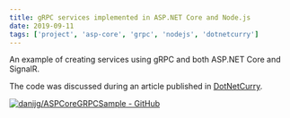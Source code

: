 ```yaml
---
title: gRPC services implemented in ASP.NET Core and Node.js
date: 2019-09-11
tags: ['project', 'asp-core', 'grpc', 'nodejs', 'dotnetcurry']
---
```


An example of creating services using gRPC and both ASP.NET Core and SignalR.

The code was discussed during an article published in [DotNetCurry](https://www.dotnetcurry.com/ShowArticle.aspx?ID=1514).

[![danijg/ASPCoreGRPCSample - GitHub](https://gh-card.dev/repos/danijg/ASPCoreGRPCSample.svg?fullname=)](https://github.com/danijg/ASPCoreGRPCSample)
